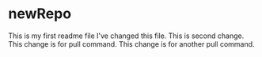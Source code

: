 # newRepo
This is my first readme file
I've changed this file.
This is second change.
This change is for pull command.
This change is for another pull command.
